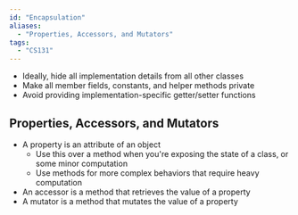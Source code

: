 ```yaml
---
id: "Encapsulation"
aliases:
  - "Properties, Accessors, and Mutators"
tags:
  - "CS131"
---
```


- Ideally, hide all implementation details from all other classes
- Make all member fields, constants, and helper methods private
- Avoid providing implementation-specific getter/setter functions

## Properties, Accessors, and Mutators

- A property is an attribute of an object
  - Use this over a method when you're exposing the state of a class, or some
    minor computation
  - Use methods for more complex behaviors that require heavy computation
- An accessor is a method that retrieves the value of a property
- A mutator is a method that mutates the value of a property

